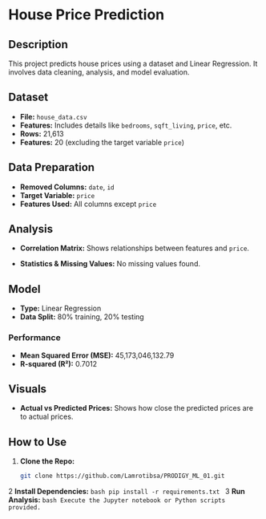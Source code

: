 # House Price Prediction

## Description

This project predicts house prices using a dataset and Linear Regression. It involves data cleaning, analysis, and model evaluation.

## Dataset

- **File:** `house_data.csv`
- **Features:** Includes details like `bedrooms`, `sqft_living`, `price`, etc.
- **Rows:** 21,613
- **Features:** 20 (excluding the target variable `price`)

## Data Preparation

- **Removed Columns:** `date`, `id`
- **Target Variable:** `price`
- **Features Used:** All columns except `price`

## Analysis

- **Correlation Matrix:** Shows relationships between features and `price`.

- **Statistics & Missing Values:** No missing values found.

## Model

- **Type:** Linear Regression
- **Data Split:** 80% training, 20% testing

### Performance

- **Mean Squared Error (MSE):** 45,173,046,132.79
- **R-squared (R²):** 0.7012



## Visuals

- **Actual vs Predicted Prices:** Shows how close the predicted prices are to actual prices.

  
## How to Use

1. **Clone the Repo:**

   ```bash
   git clone https://github.com/Lamrotibsa/PRODIGY_ML_01.git
   ```
2 **Install Dependencies:**
    ```bash
    pip install -r requirements.txt
    ```
3 **Run Analysis:**
    ```bash
    Execute the Jupyter notebook or Python scripts provided.
    ```

